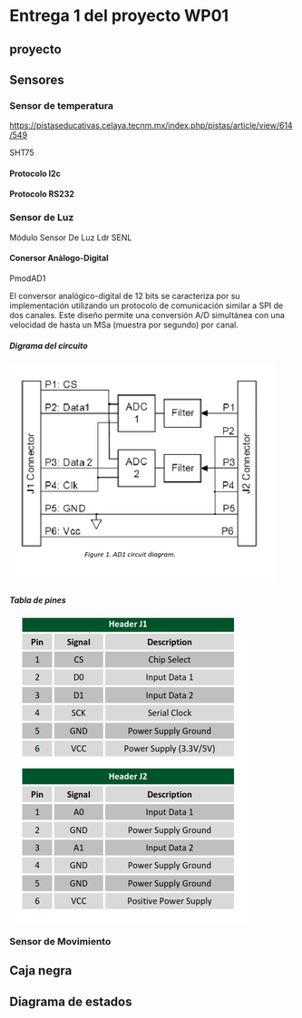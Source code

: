 # Entrega 1 del proyecto WP01

## proyecto 

## Sensores



### Sensor de temperatura
https://pistaseducativas.celaya.tecnm.mx/index.php/pistas/article/view/614/549

SHT75 

#### Protocolo I2c


#### Protocolo RS232


### Sensor de Luz

Módulo Sensor De Luz Ldr SENL

#### Conersor Anàlogo-Digital 

PmodAD1

El conversor analógico-digital de 12 bits se caracteriza por su implementación utilizando un protocolo de comunicación similar a SPI de dos canales. Este diseño permite una conversión A/D simultánea con una velocidad de hasta un MSa (muestra por segundo) por canal.

##### Digrama del circuito

![](https://github.com/unal-edigital1-lab/entrega-1-proyecto-grupo23-2024-1/blob/main/imagenes/Captura%20desde%202024-04-20%2008-20-51.png)
##### Tabla de pines 
![](https://github.com/unal-edigital1-lab/entrega-1-proyecto-grupo23-2024-1/blob/main/imagenes/Captura%20desde%202024-04-20%2008-21-31.png)
### Sensor de Movimiento 






## Caja negra

## Diagrama de estados


